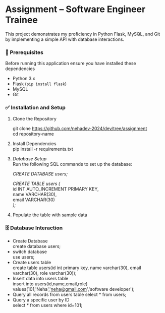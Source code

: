 # Assignment – Software Engineer Trainee
This project demonstrates my proficiency in Python Flask, MySQL, and Git by implementing a simple API with database interactions.
### 🚀 Prerequisites
Before running this application ensure you have installed these dependencies
- Python 3.x
- Flask (`pip install flask`)
- MySQL
- Git
### ✅ Installation and Setup
1. Clone the Repository

   git clone https://github.com/nehadev-2024/dev/tree/assignment   
   cd repository-name  
   
2. Install Dependencies  
   pip install -r requirements.txt
3. *Database Setup*    
   Run the following SQL commands to set up the database:  

   *CREATE DATABASE users;*    
   
   *CREATE TABLE users (*  
       id INT AUTO_INCREMENT PRIMARY KEY,    
       name VARCHAR(30),    
       email VARCHAR(30)    
   *);*

4. Populate the table with sample data

### 🗄️ **Database Interaction**

- Create Database  
  create database users;    
- switch database  
   use users;  
- Create users table  
  create table users(id int primary key, name varchar(30), email varchar(30), role varchar(30));  
- Insert data into users table  
  insert into users(id,name,email,role) values(101,'Neha','neha@gmail.com','software developer');  
- Query all records from users table
  select * from users;   
- Query a specific user by ID   
  select * from users where id=101;   


     
